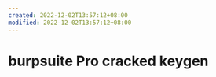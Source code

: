 ```yaml
---
created: 2022-12-02T13:57:12+08:00
modified: 2022-12-02T13:57:12+08:00
---
```


# burpsuite Pro cracked keygen

